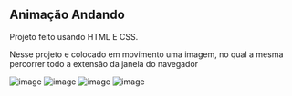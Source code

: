 ## Animação Andando
Projeto feito usando HTML E CSS.
<p> Nesse projeto e colocado em movimento uma imagem, no qual a mesma percorrer todo a extensão da janela do navegador 

![image](https://user-images.githubusercontent.com/106681302/226638621-b8fb0a51-f8db-4636-b280-8ee0240c9c87.png)
![image](https://user-images.githubusercontent.com/106681302/226637633-313d0be6-0ad4-4021-b538-7f3885547c31.png)
![image](https://user-images.githubusercontent.com/106681302/226639282-dc889864-bb6f-4abe-b78a-2ca4e2bc65e8.png)
![image](https://user-images.githubusercontent.com/106681302/226639767-6bac7f35-6688-4b3c-abaf-7a5699e4f983.png)
